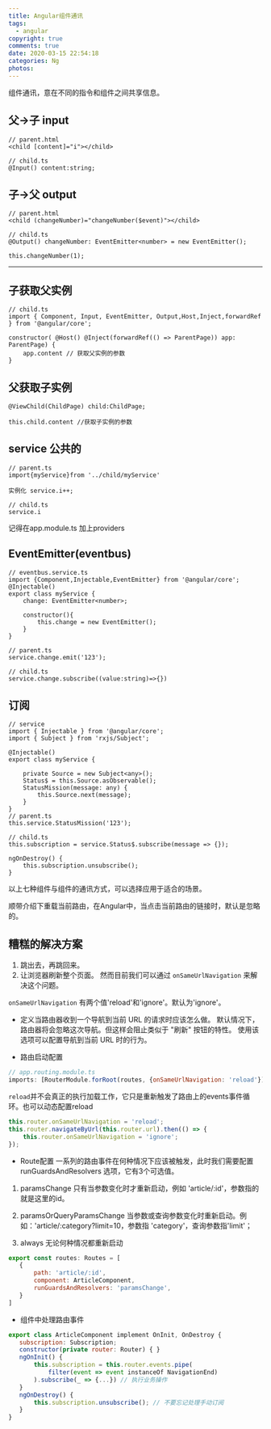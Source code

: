 ```yaml
---
title: Angular组件通讯
tags:
  - angular
copyright: true
comments: true
date: 2020-03-15 22:54:18
categories: Ng
photos:
---
```


组件通讯，意在不同的指令和组件之间共享信息。

## 父->子 input
```
// parent.html
<child [content]="i"></child>

// child.ts
@Input() content:string;
```

## 子->父 output
```
// parent.html
<child (changeNumber)="changeNumber($event)"></child>

// child.ts
@Output() changeNumber: EventEmitter<number> = new EventEmitter();

this.changeNumber(1);
```

---
<!-- more -->

## 子获取父实例
```
// child.ts
import { Component, Input, EventEmitter, Output,Host,Inject,forwardRef } from '@angular/core';

constructor( @Host() @Inject(forwardRef(() => ParentPage)) app: ParentPage) {
    app.content // 获取父实例的参数
}
```

## 父获取子实例
```
@ViewChild(ChildPage) child:ChildPage;

this.child.content //获取子实例的参数
```

## service 公共的
```
// parent.ts
import{myService}from '../child/myService'

实例化 service.i++;

// child.ts
service.i
```
记得在app.module.ts 加上providers

## EventEmitter(eventbus)
```
// eventbus.service.ts
import {Component,Injectable,EventEmitter} from '@angular/core';
@Injectable()
export class myService {
    change: EventEmitter<number>;

    constructor(){
        this.change = new EventEmitter();
    }
}

// parent.ts
service.change.emit('123');

// child.ts
service.change.subscribe((value:string)=>{})
```

## 订阅
```
// service
import { Injectable } from '@angular/core';
import { Subject } from 'rxjs/Subject';

@Injectable()
export class myService {

    private Source = new Subject<any>();
    Status$ = this.Source.asObservable();
    StatusMission(message: any) {
        this.Source.next(message);
    }
}
// parent.ts
this.service.StatusMission('123');

// child.ts
this.subscription = service.Status$.subscribe(message => {});

ngOnDestroy() {
    this.subscription.unsubscribe();
}
```

以上七种组件与组件的通讯方式，可以选择应用于适合的场景。

顺带介绍下重载当前路由，在Angular中，当点击当前路由的链接时，默认是忽略的。

## 糟糕的解决方案
1. 跳出去，再跳回来。
2. 让浏览器刷新整个页面。
然而目前我们可以通过 `onSameUrlNavigation` 来解决这个问题。

`onSameUrlNavigation` 有两个值'reload'和'ignore'。默认为'ignore'。
- 定义当路由器收到一个导航到当前 URL 的请求时应该怎么做。 默认情况下，路由器将会忽略这次导航。但这样会阻止类似于 "刷新" 按钮的特性。 使用该选项可以配置导航到当前 URL 时的行为。

- 路由启动配置
```js
// app.routing.module.ts
imports: [RouterModule.forRoot(routes, {onSameUrlNavigation: 'reload'})]
```
`reload`并不会真正的执行加载工作，它只是重新触发了路由上的events事件循环。也可以动态配置reload
```js
this.router.onSameUrlNavigation = 'reload';
this.router.navigateByUrl(this.router.url).then(() => {
    this.router.onSameUrlNavigation = 'ignore';
});
```

- Route配置
一系列的路由事件在何种情况下应该被触发，此时我们需要配置 runGuardsAndResolvers 选项，它有3个可选值。
1. paramsChange 只有当参数变化时才重新启动，例如 'article/:id'，参数指的就是这里的id。

2. paramsOrQueryParamsChange 当参数或查询参数变化时重新启动。例如：'article/:category?limit=10，参数指 'category'，查询参数指'limit'；

3. always 无论何种情况都重新启动

```js
export const routes: Routes = [
   {
       path: 'article/:id',
       component: ArticleComponent,
       runGuardsAndResolvers: 'paramsChange',
   }
]
```

- 组件中处理路由事件
```js
export class ArticleComponent implement OnInit, OnDestroy {
   subscription: Subscription;
   constructor(private router: Router) { }
   ngOnInit() {
       this.subscription = this.router.events.pipe(
           filter(event => event instanceOf NavigationEnd)
       ).subscribe(_ => {...}) // 执行业务操作
   }
   ngOnDestroy() {
       this.subscription.unsubscribe(); // 不要忘记处理手动订阅
   }
}
```